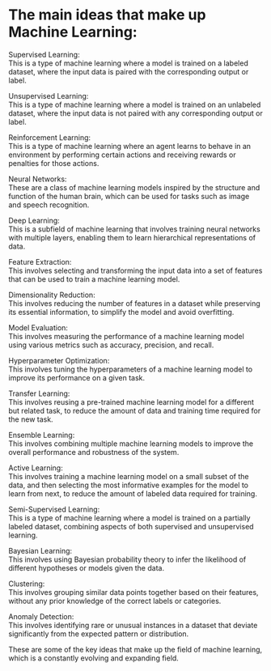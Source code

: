 # The main ideas that make up Machine Learning:

Supervised Learning:  
This is a type of machine learning where a model is trained on a labeled dataset, where the input data is paired with the corresponding output or label.

Unsupervised Learning:  
This is a type of machine learning where a model is trained on an unlabeled dataset, where the input data is not paired with any corresponding output or label.

Reinforcement Learning:  
This is a type of machine learning where an agent learns to behave in an environment by performing certain actions and receiving rewards or penalties for those actions.

Neural Networks:  
These are a class of machine learning models inspired by the structure and function of the human brain, which can be used for tasks such as image and speech recognition.

Deep Learning:  
This is a subfield of machine learning that involves training neural networks with multiple layers, enabling them to learn hierarchical representations of data.

Feature Extraction:  
This involves selecting and transforming the input data into a set of features that can be used to train a machine learning model.

Dimensionality Reduction:  
This involves reducing the number of features in a dataset while preserving its essential information, to simplify the model and avoid overfitting.

Model Evaluation:  
This involves measuring the performance of a machine learning model using various metrics such as accuracy, precision, and recall.

Hyperparameter Optimization:  
This involves tuning the hyperparameters of a machine learning model to improve its performance on a given task.

Transfer Learning:  
This involves reusing a pre-trained machine learning model for a different but related task, to reduce the amount of data and training time required for the new task.

Ensemble Learning:  
This involves combining multiple machine learning models to improve the overall performance and robustness of the system.

Active Learning:  
This involves training a machine learning model on a small subset of the data, and then selecting the most informative examples for the model to learn from next, to reduce the amount of labeled data required for training.

Semi-Supervised Learning:  
This is a type of machine learning where a model is trained on a partially labeled dataset, combining aspects of both supervised and unsupervised learning.

Bayesian Learning:  
This involves using Bayesian probability theory to infer the likelihood of different hypotheses or models given the data.

Clustering:  
This involves grouping similar data points together based on their features, without any prior knowledge of the correct labels or categories.

Anomaly Detection:  
This involves identifying rare or unusual instances in a dataset that deviate significantly from the expected pattern or distribution.

  These are some of the key ideas that make up the field of machine learning, which is a constantly evolving and expanding field.
